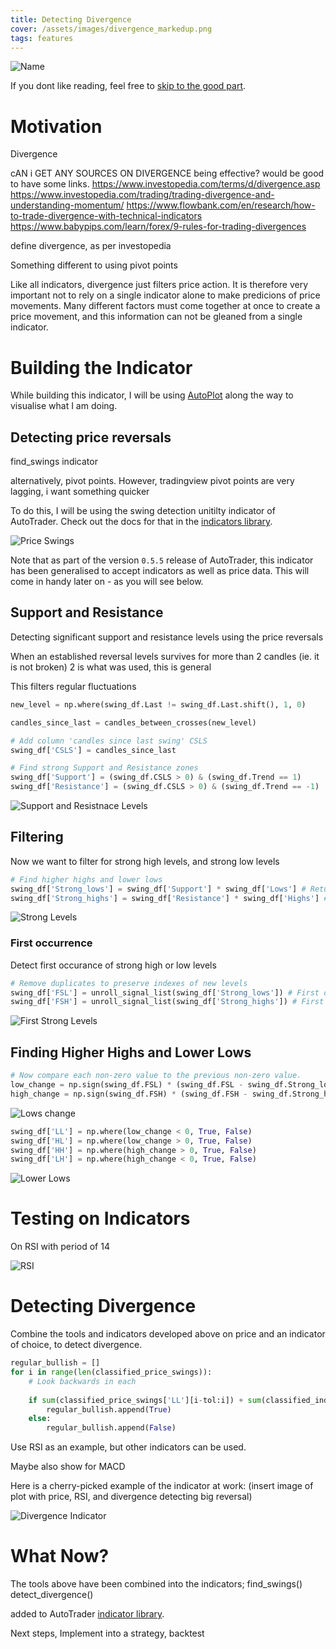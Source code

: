 ```yaml
---
title: Detecting Divergence
cover: /assets/images/divergence_markedup.png
tags: features
---
```



![Name](/AutoTrader/assets/divergence-blog/.png "Name")

If you dont like reading, feel free to [skip to the good part](#detecting-divergence).


# Motivation
Divergence 

cAN i GET ANY SOURCES ON DIVERGENCE being effective? would be good to have some links.
https://www.investopedia.com/terms/d/divergence.asp
https://www.investopedia.com/trading/trading-divergence-and-understanding-momentum/
https://www.flowbank.com/en/research/how-to-trade-divergence-with-technical-indicators
https://www.babypips.com/learn/forex/9-rules-for-trading-divergences


define divergence, as per investopedia

Something different to using pivot points


Like all indicators, divergence just filters price action. It is therefore very important not to rely on a single
indicator alone to make predicions of price movements. Many different factors must come together at once to create
a price movement, and this information can not be gleaned from a single indicator.


# Building the Indicator
While building this indicator, I will be using [AutoPlot](../docs/autoplot) along the way to visualise what I am 
doing.

## Detecting price reversals

find_swings indicator

alternatively, pivot points. However, tradingview pivot points are very lagging, 
i want something quicker

To do this, I will be using the swing detection unitilty indicator of AutoTrader. Check out the docs for that 
in the [indicators library](../docs/indicators#price-swing-detection).

![Price Swings](/AutoTrader/assets/divergence-blog/price-swings-trend.png "Price Swings")

Note that as part of the version `0.5.5` release of AutoTrader, this indicator has been generalised to accept 
indicators as well as price data. This will come in handy later on - as you will see below.


## Support and Resistance

Detecting significant support and resistance levels using the price reversals

When an established reversal levels survives for more than 2 candles 
(ie. it is not broken)
2 is what was used, this is general

This filters regular fluctuations


```py
new_level = np.where(swing_df.Last != swing_df.Last.shift(), 1, 0)

candles_since_last = candles_between_crosses(new_level)

# Add column 'candles since last swing' CSLS
swing_df['CSLS'] = candles_since_last

# Find strong Support and Resistance zones
swing_df['Support'] = (swing_df.CSLS > 0) & (swing_df.Trend == 1)
swing_df['Resistance'] = (swing_df.CSLS > 0) & (swing_df.Trend == -1)
```

![Support and Resistnace Levels](/AutoTrader/assets/divergence-blog/support-resistance.png "Support and Resistnace Levels")


## Filtering

Now we want to filter for strong high levels, and strong low levels

```py
# Find higher highs and lower lows
swing_df['Strong_lows'] = swing_df['Support'] * swing_df['Lows'] # Returns high values when there is a strong support
swing_df['Strong_highs'] = swing_df['Resistance'] * swing_df['Highs'] # Returns high values when there is a strong support
```

![Strong Levels](/AutoTrader/assets/divergence-blog/strong-levels.png "Strong Levels")


### First occurrence
Detect first occurance of strong high or low levels



```py
# Remove duplicates to preserve indexes of new levels
swing_df['FSL'] = unroll_signal_list(swing_df['Strong_lows']) # First of new strong lows
swing_df['FSH'] = unroll_signal_list(swing_df['Strong_highs']) # First of new strong highs
```

![First Strong Levels](/AutoTrader/assets/divergence-blog/fsl.png "First Strong Levels")


## Finding Higher Highs and Lower Lows




```py
# Now compare each non-zero value to the previous non-zero value.
low_change = np.sign(swing_df.FSL) * (swing_df.FSL - swing_df.Strong_lows.replace(to_replace=0, method='ffill').shift())
high_change = np.sign(swing_df.FSH) * (swing_df.FSH - swing_df.Strong_highs.replace(to_replace=0, method='ffill').shift())
```



![Lows change](/AutoTrader/assets/divergence-blog/lows-change.png "Lows change")



```py
swing_df['LL'] = np.where(low_change < 0, True, False)
swing_df['HL'] = np.where(low_change > 0, True, False)
swing_df['HH'] = np.where(high_change > 0, True, False)
swing_df['LH'] = np.where(high_change < 0, True, False)
```

![Lower Lows](/AutoTrader/assets/divergence-blog/lower-low.png "Lower Lows")



# Testing on Indicators

On RSI with period of 14

![RSI](/AutoTrader/assets/divergence-blog/rsi-swings.png "RSI")



# Detecting Divergence


Combine the tools and indicators developed above on price and an indicator of choice, to detect 
divergence. 


```py
regular_bullish = []
for i in range(len(classified_price_swings)):
    # Look backwards in each
    
    if sum(classified_price_swings['LL'][i-tol:i]) + sum(classified_indicator_swings['HL'][i-tol:i]) > 1:
        regular_bullish.append(True)
    else:
        regular_bullish.append(False)
```


Use RSI as an example, but other indicators can be used.

Maybe also show for MACD


Here is a cherry-picked example of the indicator at work:
(insert image of plot with price, RSI, and divergence detecting big reversal)

![Divergence Indicator](/AutoTrader/assets/images/divergence_markedup.png "Divergence Indicator")


# What Now?

The tools above have been combined into the indicators;
find_swings()
detect_divergence()

added to AutoTrader [indicator library](../docs/indicators).


Next steps,
Implement into a strategy, backtest


